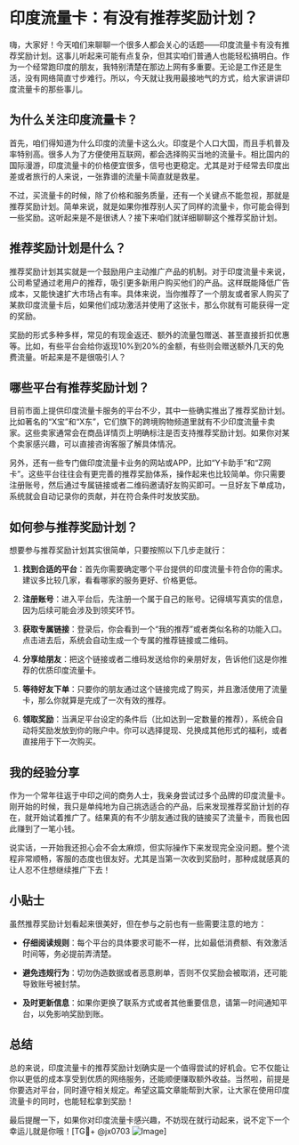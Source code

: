 # 印度流量卡：有没有推荐奖励计划？

嗨，大家好！今天咱们来聊聊一个很多人都会关心的话题——印度流量卡有没有推荐奖励计划。这事儿听起来可能有点复杂，但其实咱们普通人也能轻松搞明白。作为一个经常跑印度的朋友，我特别清楚在那边上网有多重要。无论是工作还是生活，没有网络简直寸步难行。所以，今天就让我用最接地气的方式，给大家讲讲印度流量卡的那些事儿。

## 为什么关注印度流量卡？

首先，咱们得知道为什么印度的流量卡这么火。印度是个人口大国，而且手机普及率特别高。很多人为了方便使用互联网，都会选择购买当地的流量卡。相比国内的国际漫游，印度流量卡的价格便宜很多，信号也更稳定。尤其是对于经常去印度出差或者旅行的人来说，一张靠谱的流量卡简直就是救星。

不过，买流量卡的时候，除了价格和服务质量，还有一个关键点不能忽视，那就是推荐奖励计划。简单来说，就是如果你推荐别人买了同样的流量卡，你可能会得到一些奖励。这听起来是不是很诱人？接下来咱们就详细聊聊这个推荐奖励计划。

## 推荐奖励计划是什么？

推荐奖励计划其实就是一个鼓励用户主动推广产品的机制。对于印度流量卡来说，公司希望通过老用户的推荐，吸引更多新用户购买他们的产品。这样既能降低广告成本，又能快速扩大市场占有率。具体来说，当你推荐了一个朋友或者家人购买了某款印度流量卡后，如果他们成功激活并使用了这张卡，那么你就有可能获得一定的奖励。

奖励的形式多种多样，常见的有现金返还、额外的流量包赠送、甚至直接折扣优惠等。比如，有些平台会给你返现10%到20%的金额，有些则会赠送额外几天的免费流量。听起来是不是很吸引人？

## 哪些平台有推荐奖励计划？

目前市面上提供印度流量卡服务的平台不少，其中一些确实推出了推荐奖励计划。比如著名的“X宝”和“X东”，它们旗下的跨境购物频道里就有不少印度流量卡卖家。这些卖家通常会在商品详情页上明确标注是否支持推荐奖励计划。如果你对某个卖家感兴趣，可以直接咨询客服了解具体情况。

另外，还有一些专门做印度流量卡业务的网站或APP，比如“Y卡助手”和“Z网卡”。这些平台往往会有更完善的推荐奖励体系，操作起来也比较简单。你只需要注册账号，然后通过专属链接或者二维码邀请好友购买即可。一旦好友下单成功，系统就会自动记录你的贡献，并在符合条件时发放奖励。

## 如何参与推荐奖励计划？

想要参与推荐奖励计划其实很简单，只要按照以下几步走就行：

1. **找到合适的平台**：首先你需要确定哪个平台提供的印度流量卡符合你的需求。建议多比较几家，看看哪家的服务更好、价格更低。

2. **注册账号**：进入平台后，先注册一个属于自己的账号。记得填写真实的信息，因为后续可能会涉及到领奖环节。

3. **获取专属链接**：登录后，你会看到一个“我的推荐”或者类似名称的功能入口。点击进去后，系统会自动生成一个专属的推荐链接或二维码。

4. **分享给朋友**：把这个链接或者二维码发送给你的亲朋好友，告诉他们这是你推荐的优质印度流量卡。

5. **等待好友下单**：只要你的朋友通过这个链接完成了购买，并且激活使用了流量卡，那么你就算是完成了一次有效的推荐。

6. **领取奖励**：当满足平台设定的条件后（比如达到一定数量的推荐），系统会自动将奖励发放到你的账户中。你可以选择提现、兑换成其他形式的福利，或者直接用于下一次购买。

## 我的经验分享

作为一个常年往返于中印之间的商务人士，我亲身尝试过多个品牌的印度流量卡。刚开始的时候，我只是单纯地为自己挑选适合的产品，后来发现推荐奖励计划的存在，就开始试着推广了。结果真的有不少朋友通过我的链接买了流量卡，而我也因此赚到了一笔小钱。

说实话，一开始我还担心会不会太麻烦，但实际操作下来发现完全没问题。整个流程非常顺畅，客服的态度也很友好。尤其是当第一次收到奖励时，那种成就感真的让人忍不住想继续推广下去！

## 小贴士

虽然推荐奖励计划看起来很美好，但在参与之前也有一些需要注意的地方：

- **仔细阅读规则**：每个平台的具体要求可能不一样，比如最低消费额、有效激活时间等，务必提前弄清楚。
  
- **避免违规行为**：切勿伪造数据或者恶意刷单，否则不仅奖励会被取消，还可能导致账号被封禁。

- **及时更新信息**：如果你更换了联系方式或者其他重要信息，请第一时间通知平台，以免影响奖励到账。

## 总结

总的来说，印度流量卡的推荐奖励计划确实是一个值得尝试的好机会。它不仅能让你以更低的成本享受到优质的网络服务，还能顺便赚取额外收益。当然啦，前提是你要选对平台，同时遵守相关规定。希望这篇文章能帮到大家，让大家在使用印度流量卡的同时，也能轻松拿到奖励！

最后提醒一下，如果你对印度流量卡感兴趣，不妨现在就行动起来，说不定下一个幸运儿就是你哦！[TG💪+ @jx0703 ![Image](https://github.com/user-attachments/assets/dbca1d08-cadb-493c-b0ec-ad6f7a83f270)]